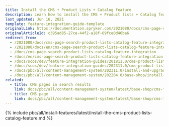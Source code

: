 ```yaml
---
title: Install the CMS + Product Lists + Catalog feature
description: Learn how to install the CMS + Product lists + Catalog feature in to your Spryker projects.
last_updated: Jun 16, 2021
template: feature-integration-guide-template
originalLink: https://documentation.spryker.com/2021080/docs/cms-page-search-product-lists-catalog-feature-integration
originalArticleId: c395ad85-27ce-44f2-a18f-69fce0d46ba6
redirect_from:
  - /2021080/docs/cms-page-search-product-lists-catalog-feature-integration
  - /2021080/docs/en/cms-page-search-product-lists-catalog-feature-integration
  - /docs/cms-page-search-product-lists-catalog-feature-integration
  - /docs/en/cms-page-search-product-lists-catalog-feature-integration
  - /docs/scos/dev/feature-integration-guides/201811.0/cms-product-lists-catalog-feature-integration.html
  - /docs/scos/dev/feature-integration-guides/202311.0/cms-product-lists-catalog-feature-integration.html
  - /docs/pbc/all/content-management-system/202311.0/install-and-upgrade/install-features/install-the-cms-product-lists-catalog-feature.html
  - /docs/pbc/all/content-management-system/202204.0/base-shop/install-and-upgrade/install-features/install-the-cms-product-lists-catalog-feature.html
related:
  - title: CMS pages in search results
    link: docs/pbc/all/content-management-system/latest/base-shop/cms-feature-overview/cms-pages-in-search-results-overview.html
  - title: CMS page
    link: docs/pbc/all/content-management-system/latest/base-shop/cms-feature-overview/cms-pages-overview.html
---
```


{% include pbc/all/install-features/latest/install-the-cms-product-lists-catalog-feature.md %} <!-- To edit, see /_includes/pbc/all/install-features/202311.0/install-the-cms-product-lists-catalog-feature.md -->
